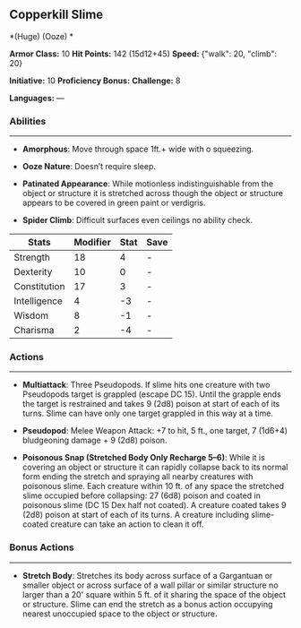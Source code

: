 ## Copperkill Slime
*(Huge) (Ooze) *

**Armor Class:** 10
**Hit Points:** 142 (15d12+45)
**Speed:** {"walk": 20, "climb": 20}

**Initiative:** 10
**Proficiency Bonus:**
**Challenge:** 8

**Languages:** —

### Abilities
 --- 
- **Amorphous**: Move through space 1ft.+ wide with o squeezing.

- **Ooze Nature**: Doesn’t require sleep.

- **Patinated Appearance**: While motionless indistinguishable from the object or structure it is stretched across though the object or structure appears to be covered in green paint or verdigris.

- **Spider Climb**: Difficult surfaces even ceilings no ability check.



| Stats | Modifier | Stat | Save
| ---- | ---- | ---- | ---- |
| Strength | 18 | 4 | - |
| Dexterity | 10 | 0 | - |
| Constitution | 17 | 3 | - |
| Intelligence | 4 | -3 | - |
| Wisdom | 8 | -1 | - |
| Charisma | 2 | -4 | - |

### Actions
 --- 
- **Multiattack**: Three Pseudopods. If slime hits one creature with two Pseudopods target is grappled (escape DC 15). Until the grapple ends the target is restrained and takes 9 (2d8) poison at start of each of its turns. Slime can have only one target grappled in this way at a time.

- **Pseudopod**: Melee Weapon Attack: +7 to hit, 5 ft., one target, 7 (1d6+4) bludgeoning damage + 9 (2d8) poison.

- **Poisonous Snap (Stretched Body Only Recharge 5–6)**: While it is covering an object or structure it can rapidly collapse back to its normal form ending the stretch and spraying all nearby creatures with poisonous slime. Each creature within 10 ft. of any space the stretched slime occupied before collapsing: 27 (6d8) poison and coated in poisonous slime (DC 15 Dex half not coated). A creature coated takes 9 (2d8) poison at start of each of its turns. A creature including slime-coated creature can take an action to clean it off.

### Bonus Actions
 --- 
- **Stretch Body**: Stretches its body across surface of a Gargantuan or smaller object or across surface of a wall pillar or similar structure no larger than a 20' square within 5 ft. of it sharing the space of the object or structure. Slime can end the stretch as a bonus action occupying nearest unoccupied space to the object or structure.

